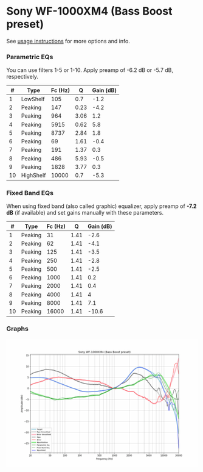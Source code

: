 # Sony WF-1000XM4 (Bass Boost preset)
See [usage instructions](https://github.com/jaakkopasanen/AutoEq#usage) for more options and info.

### Parametric EQs
You can use filters 1-5 or 1-10. Apply preamp of -6.2 dB or -5.7 dB, respectively.

|   # | Type      |   Fc (Hz) |    Q |   Gain (dB) |
|-----|-----------|-----------|------|-------------|
|   1 | LowShelf  |       105 | 0.7  |        -1.2 |
|   2 | Peaking   |       147 | 0.23 |        -4.2 |
|   3 | Peaking   |       964 | 3.06 |         1.2 |
|   4 | Peaking   |      5915 | 0.62 |         5.8 |
|   5 | Peaking   |      8737 | 2.84 |         1.8 |
|   6 | Peaking   |        69 | 1.61 |        -0.4 |
|   7 | Peaking   |       191 | 1.37 |         0.3 |
|   8 | Peaking   |       486 | 5.93 |        -0.5 |
|   9 | Peaking   |      1828 | 3.77 |         0.3 |
|  10 | HighShelf |     10000 | 0.7  |        -5.3 |

### Fixed Band EQs
When using fixed band (also called graphic) equalizer, apply preamp of **-7.2 dB** (if available) and set gains manually with these parameters.

|   # | Type    |   Fc (Hz) |    Q |   Gain (dB) |
|-----|---------|-----------|------|-------------|
|   1 | Peaking |        31 | 1.41 |        -2.6 |
|   2 | Peaking |        62 | 1.41 |        -4.1 |
|   3 | Peaking |       125 | 1.41 |        -3.5 |
|   4 | Peaking |       250 | 1.41 |        -2.8 |
|   5 | Peaking |       500 | 1.41 |        -2.5 |
|   6 | Peaking |      1000 | 1.41 |         0.2 |
|   7 | Peaking |      2000 | 1.41 |         0.4 |
|   8 | Peaking |      4000 | 1.41 |         4   |
|   9 | Peaking |      8000 | 1.41 |         7.1 |
|  10 | Peaking |     16000 | 1.41 |       -10.6 |

### Graphs
![](./Sony%20WF-1000XM4%20(Bass%20Boost%20preset).png)
